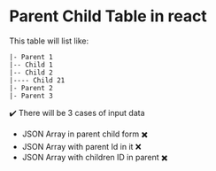# Parent Child Table in react

This table will list like:
```
|- Parent 1
|-- Child 1
|-- Child 2
|---- Child 21
|- Parent 2
|- Parent 3
```



:heavy_check_mark: There will be 3 cases of input data
* JSON Array in parent child form :heavy_multiplication_x:
* JSON Array with parent Id in it :x:
* JSON Array with children ID in parent :heavy_multiplication_x: